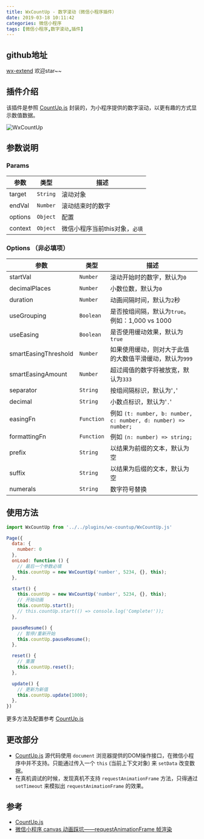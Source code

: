 ```yaml
---
title: WxCountUp - 数字滚动（微信小程序插件）
date: 2019-03-18 10:11:42
categories: 微信小程序
tags: [微信小程序,数字滚动,插件]
---
```


## github地址

[wx-extend](https://github.com/ChenXiaoMian/wx-extend)  欢迎star~~

## 插件介绍
该插件是参照 [CountUp.js](https://github.com/inorganik/countUp.js) 封装的，为小程序提供的数字滚动，以更有趣的方式显示数值数据。

![WxCountUp](https://user-gold-cdn.xitu.io/2019/3/18/1698e879d7802766?w=375&h=667&f=gif&s=200156)

## 参数说明

### Params

| 参数 | 类型 | 描述 |
| --- | --- | --- |
| target | <code>String</code> | 滚动对象 |
| endVal | <code>Number</code> | 滚动结束时的数字 |
| options | <code>Object</code> | 配置 |
| context | <code>Object</code> | 微信小程序当前this对象，`必填` |

### Options （非必填项）

| 参数 | 类型 | 描述 |
| --- | --- | --- |
| startVal | <code>Number</code> | 滚动开始时的数字，默认为`0` |
| decimalPlaces | <code>Number</code> | 小数位数，默认为`0` |
| duration | <code>Number</code> | 动画间隔时间，默认为`2`秒 |
| useGrouping | <code>Boolean</code> | 是否按组间隔，默认为`true`。例如：1,000 vs 1000 |
| useEasing | <code>Boolean</code> | 是否使用缓动效果，默认为`true` |
| smartEasingThreshold | <code>Number</code> | 如果使用缓动，则对大于此值的大数值平滑缓动，默认为`999` |
| smartEasingAmount | <code>Number</code> | 超过阈值的数字将被放宽，默认为`333` |
| separator | <code>String</code> | 按组间隔标识，默认为'`,`' |
| decimal | <code>String</code> | 小数点标识，默认为'`.`' |
| easingFn | <code>Function</code> | 例如 `(t: number, b: number, c: number, d: number) => number;` |
| formattingFn | <code>Function</code> | 例如 `(n: number) => string;` |
| prefix | <code>String</code> | 以结果为前缀的文本，默认为空 |
| suffix | <code>String</code> | 以结果为后缀的文本，默认为空 |
| numerals | <code>String</code> | 数字符号替换 |

## 使用方法


```js
import WxCountUp from '../../plugins/wx-countup/WxCountUp.js'

Page({
  data: {
    number: 0
  },
  onLoad: function () {
    // 最后一个参数必填
    this.countUp = new WxCountUp('number', 5234, {}, this);
  },

  start() {
    this.countUp = new WxCountUp('number', 5234, {}, this);
    // 开始动画
    this.countUp.start();
    // this.countUp.start(() => console.log('Complete!'));
  },

  pauseResume() {
    // 暂停/重新开始
    this.countUp.pauseResume();
  },

  reset() {
    // 重置
    this.countUp.reset();
  },

  update() {
    // 更新为新值
    this.countUp.update(1000);
  },
})

```

更多方法及配置参考 [CountUp.js](https://github.com/inorganik/countUp.js)

## 更改部分

* [CountUp.js](https://github.com/inorganik/countUp.js) 源代码使用 `document` 浏览器提供的DOM操作接口，在微信小程序中并不支持。只能通过传入一个 `this` (当前上下文对象) 来 `setData` 改变数据。
* 在真机调试的时候，发现真机不支持 `requestAnimationFrame` 方法，只得通过 `setTimeout` 来模拟出 `requestAnimationFrame` 的效果。

## 参考

* [CountUp.js](https://github.com/inorganik/countUp.js)
* [微信小程序 canvas 动画踩坑——requestAnimationFrame 帧渲染](https://www.dennic365.com/blog/?p=87)
